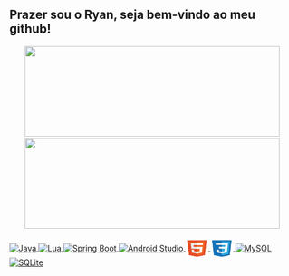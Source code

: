 ## Prazer sou o Ryan, seja bem-vindo ao meu github!
<div align="center">
  <a href="https://github.com/yRyan-Silva">
  <img height="160" width="450" src="https://github-readme-stats.vercel.app/api?username=yRyan-Silva&layout=compact&langs_count=7&theme=dracula"/>
  <img height="160" width="450" src="https://github-readme-stats.vercel.app/api/top-langs/?username=yRyan-Silva&layout=compact&langs_count=7&theme=dracula"/>
</div>
<div style="display: inline_block"><br>
  <img align="center" alt="Java" height="30" width="40" src="https://cdn.jsdelivr.net/gh/devicons/devicon/icons/java/java-original.svg">
  <img align="center" alt="Lua" height="30" width="40" src="https://cdn.jsdelivr.net/gh/devicons/devicon/icons/lua/lua-original.svg">
  <img align="center" alt="Spring Boot" height="30" width="40" src="https://cdn.jsdelivr.net/gh/devicons/devicon/icons/spring/spring-original.svg">
  <img align="center" alt="Android Studio" height="30" width="40" src="https://cdn.jsdelivr.net/gh/devicons/devicon/icons/androidstudio/androidstudio-original.svg">
  <img align="center" alt="HTML" height="30" width="40" src="https://raw.githubusercontent.com/devicons/devicon/master/icons/html5/html5-original.svg">
  <img align="center" alt="CSS" height="30" width="40" src="https://raw.githubusercontent.com/devicons/devicon/master/icons/css3/css3-original.svg">
  <img align="center" alt="MySQL" height="30" width="40" src="https://cdn.jsdelivr.net/gh/devicons/devicon/icons/mysql/mysql-original.svg">
  <img align="center" alt="SQLite" height="30" width="40" src="https://cdn.jsdelivr.net/gh/devicons/devicon/icons/sqlite/sqlite-original.svg">
</div>
  
  ##
